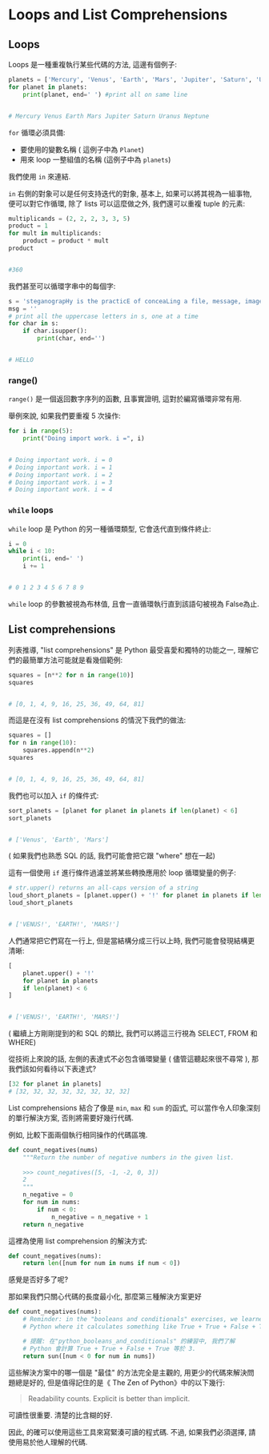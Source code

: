 # Loops and List Comprehensions
## Loops

Loops 是一種重複執行某些代碼的方法, 這邊有個例子:

```python
planets = ['Mercury', 'Venus', 'Earth', 'Mars', 'Jupiter', 'Saturn', 'Uranus', 'Neptune']
for planet in planets:
    print(planet, end=' ') #print all on same line


# Mercury Venus Earth Mars Jupiter Saturn Uranus Neptune 
```

`for` 循環必須具備:
- 要使用的變數名稱 ( 這例子中為 `Planet`)
- 用來 loop 一整組值的名稱 (這例子中為 `planets`)

我們使用 `in` 來連結.

 `in` 右側的對象可以是任何支持迭代的對象, 基本上, 如果可以將其視為一組事物, 便可以對它作循環, 除了 lists 可以這麼做之外, 我們還可以重複 tuple 的元素:

```python
multiplicands = (2, 2, 2, 3, 3, 5)
product = 1
for mult in multiplicands:
    product = product * mult
product


#360
```

我們甚至可以循環字串中的每個字:

```python
s = 'steganograpHy is the practicE of conceaLing a file, message, image, or video within another fiLe, message, image, Or video.'
msg = ''
# print all the uppercase letters in s, one at a time
for char in s:
    if char.isupper():
        print(char, end='')


# HELLO
```

### range()

`range()` 是一個返回數字序列的函數, 且事實證明, 這對於編寫循環非常有用.

舉例來說, 如果我們要重複 5 次操作:

```python
for i in range(5):
    print("Doing import work. i =", i)


# Doing important work. i = 0
# Doing important work. i = 1
# Doing important work. i = 2
# Doing important work. i = 3
# Doing important work. i = 4
```

### `while` loops

`while` loop 是 Python 的另一種循環類型, 它會迭代直到條件終止:

```python
i = 0 
while i < 10:
    print(i, end=' ')
    i += 1


# 0 1 2 3 4 5 6 7 8 9 
```

`while` loop 的參數被視為布林值, 且會一直循環執行直到該語句被視為 False為止.

## List comprehensions

列表推導, "list comprehensions" 是 Python 最受喜愛和獨特的功能之一, 理解它們的最簡單方法可能就是看幾個範例:


```python
squares = [n**2 for n in range(10)]
squares


# [0, 1, 4, 9, 16, 25, 36, 49, 64, 81]
```

而這是在沒有 list comprehensions 的情況下我們的做法:

```python
squares = []
for n in range(10):
    squares.append(n**2)
squares


# [0, 1, 4, 9, 16, 25, 36, 49, 64, 81]
```

我們也可以加入 `if` 的條件式:


```python
sort_planets = [planet for planet in planets if len(planet) < 6]
sort_planets


# ['Venus', 'Earth', 'Mars']
```

( 如果我們也熟悉 SQL 的話, 我們可能會把它跟 "where" 想在一起)

這有一個使用 `if` 進行條件過濾並將某些轉換應用於 loop 循環變量的例子:


```python
# str.upper() returns an all-caps version of a string
loud_short_planets = [planet.upper() + '!' for planet in planets if len(planet) < 6]
loud_short_planets


# ['VENUS!', 'EARTH!', 'MARS!']
```

人們通常把它們寫在一行上, 但是當結構分成三行以上時, 我們可能會發現結構更清晰:


```python
[
    planet.upper() + '!'
    for planet in planets
    if len(planet) < 6
]


# ['VENUS!', 'EARTH!', 'MARS!']
```

( 繼續上方剛剛提到的和 SQL 的類比, 我們可以將這三行視為 SELECT, FROM 和 WHERE)

從技術上來說的話, 左側的表達式不必包含循環變量 ( 儘管這聽起來很不尋常 ), 那我們該如何看待以下表達式?


```python
[32 for planet in planets]
# [32, 32, 32, 32, 32, 32, 32, 32]
```


List comprehensions 結合了像是 `min`, `max` 和 `sum` 的函式, 可以當作令人印象深刻的單行解決方案, 否則將需要好幾行代碼.

例如, 比較下面兩個執行相同操作的代碼區塊.


```python
def count_negatives(nums)
    """Return the number of negative numbers in the given list.
    
    >>> count_negatives([5, -1, -2, 0, 3])
    2
    """
    n_negative = 0
    for num in nums:
        if num < 0:
            n_negative = n_negative + 1
    return n_negative
```

這裡為使用 list comprehension 的解決方式:

```python
def count_negatives(nums):
    return len([num for num in nums if num < 0])
```

感覺是否好多了呢?

那如果我們只關心代碼的長度最小化, 那麼第三種解決方案更好

```python
def count_negatives(nums):
    # Reminder: in the "booleans and conditionals" exercises, we learned about a quirk of 
    # Python where it calculates something like True + True + False + True to be equal to 3.

    # 提醒: 在"python_booleans_and_conditionals" 的練習中, 我們了解
    # Python 會計算 True + True + False + True 等於 3.
    return sun([num < 0 for num in nums])
```

這些解決方案中的哪一個是 "最佳" 的方法完全是主觀的, 用更少的代碼來解決問題總是好的, 但是值得記住的是《 The Zen of Python》中的以下幾行:

>Readability counts.
Explicit is better than implicit.

可讀性很重要. 清楚的比含糊的好.

因此, 的確可以使用這些工具來寫緊湊可讀的程式碼. 不過, 如果我們必須選擇, 請使用易於他人理解的代碼.